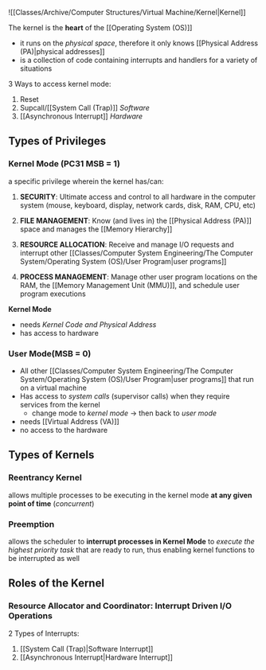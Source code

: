![[Classes/Archive/Computer Structures/Virtual Machine/Kernel|Kernel]]

The kernel is the **heart** of the [[Operating System (OS)]]
- it runs on the *physical space*, therefore it only knows [[Physical Address (PA)|physical addresses]]
- is a collection of code containing interrupts and handlers for a variety of situations

3 Ways to access kernel mode:
1. Reset
2. Supcall/[[System Call (Trap)]] *Software*
3. [[Asynchronous Interrupt]] *Hardware*
## Types of Privileges
### Kernel Mode (PC31 MSB = 1)
a specific privilege wherein the kernel has/can:
1. **SECURITY**: Ultimate access and control to all hardware in the computer system (mouse, keyboard, display, network cards, disk, RAM, CPU, etc)

2. **FILE MANAGEMENT**: Know (and lives in) the [[Physical Address (PA)]] space and manages the [[Memory Hierarchy]]

3. **RESOURCE ALLOCATION**: Receive and manage I/O requests and interrupt other [[Classes/Computer System Engineering/The Computer System/Operating System (OS)/User Program|user programs]] 

4. **PROCESS MANAGEMENT**: Manage other user program locations on the RAM, the [[Memory Management Unit (MMU)]], and schedule user program executions

**Kernel Mode** 
- needs *Kernel Code and Physical Address*
- has access to hardware

### User Mode(MSB = 0)
- All other [[Classes/Computer System Engineering/The Computer System/Operating System (OS)/User Program|user programs]] that run on a virtual machine
- Has access to *system calls* (supervisor calls) when they require services from the kernel
	- change mode to *kernel mode* $\rightarrow$ then back to *user mode* 
- needs [[Virtual Address (VA)]]
- no access to the hardware

## Types of Kernels
### Reentrancy Kernel
allows multiple processes to be executing in the kernel mode **at any given point of time** (*concurrent*)

### Preemption
allows the scheduler to **interrupt processes in Kernel Mode** to *execute the highest priority task* that are ready to run, thus enabling kernel functions to be interrupted as well

## Roles of the Kernel
### Resource Allocator and Coordinator: Interrupt Driven I/O Operations

2 Types of Interrupts:
1. [[System Call (Trap)|Software Interrupt]]
2. [[Asynchronous Interrupt|Hardware Interrupt]] 

